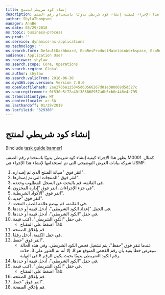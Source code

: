 ```yaml
---
title: إنشاء كود شريطي لمنتج
description: يظهر هذا الإجراء كيفية إنشاء كود شريطي يدويًا باستخدام رقم الصنف M0001 كمثال.
author: ShylaThompson
manager: AnnBe
ms.date: 08/29/2018
ms.topic: business-process
ms.prod: ''
ms.service: dynamics-ax-applications
ms.technology: ''
ms.search.form: DefaultDashboard, EcoResProductMaintainWorkspace, EcoResProductOpenCasesFormPart, EcoResProductDetailsExtended, InventItemBarcode, InventItemBarcodeLookup
audience: Application User
ms.reviewer: shylaw
ms.search.scope: Core, Operations
ms.search.region: Global
ms.author: shylaw
ms.search.validFrom: 2016-06-30
ms.dyn365.ops.version: Version 7.0.0
ms.openlocfilehash: 2ae2765a125045d60566267d01e380069d5d527c
ms.sourcegitcommit: 0f530e5f72a40f383868957a6b5cb0e446e4c795
ms.translationtype: HT
ms.contentlocale: ar-SA
ms.lasthandoff: 01/29/2019
ms.locfileid: "329380"
---
```

# <a name="create-a-bar-code-for-a-product"></a>إنشاء كود شريطي لمنتج

[!include [task guide banner](../../includes/task-guide-banner.md)]

يظهر هذا الإجراء كيفية إنشاء كود شريطي يدويًا باستخدام رقم الصنف M0001 كمثال. شركة بيانات العرض التوضيحي التي تم استخدامها لإنشاء هذا الإجراء هي USMF.

1. انقر فوق "صيانة المنتج الذي تم إصداره".
2. انقر فوق "المنتجات التي تم إصدارها".
3. في القائمة، قم بالبحث عن السجل المطلوب وحدده.
4. في جزء الإجراءات‬، انقر فوق "إدارة المخزون".
5. انقر فوق "الأكواد الشريطية‬".
6. انقر فوق "جديد".
7. في القائمة، قم بوضع علامة للصف المحدد.
8. في الحقل "إعداد الكود الشريطي"، أدخل قيمة أو حددها.
9. في حقل "الكود الشريطي‬"، أدخل قيمة أو حددها.
10. في حقل "الكود الشريطي‬"، اكتب قيمة.
    * اضغط على المفتاح Tab.  
11. قم بإغلاق الصفحة.
12. في حقل الكمية، أدخل رقمًا.
13. انقر فوق "حفظ".
    * عندما تنقر فوق "حفظ"، يتم تشغيل فحص الكود الشريطي، وفي هذه الحالة سيعرض خطأ يفيد بأن رقم الفحص المتوقع هو 8، إلا أنه تم العثور على 3. حدّث رقم الكود الشريطي يدويًا بحيث يكون الرقم 8 في النهاية.  
14. في حقل "الكود الشريطي‬"، أدخل قيمة أو حددها.
15. في حقل "الكود الشريطي‬"، اكتب قيمة.
    * اضغط على المفتاح Tab.  
16. قم بإغلاق الصفحة.
17. انقر فوق "حفظ".
18. قم بإغلاق الصفحة.

